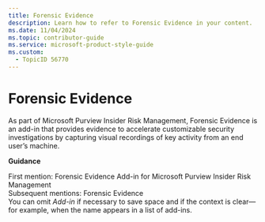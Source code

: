```yaml
---
title: Forensic Evidence
description: Learn how to refer to Forensic Evidence in your content.
ms.date: 11/04/2024
ms.topic: contributor-guide
ms.service: microsoft-product-style-guide
ms.custom:
  - TopicID 56770
---
```



# Forensic Evidence

As part of Microsoft Purview Insider Risk Management, Forensic Evidence is an add-in that provides evidence to accelerate customizable security investigations by capturing visual recordings of key activity from an end user’s machine.

**Guidance**

First mention: Forensic Evidence Add-in for Microsoft Purview Insider Risk Management  
Subsequent mentions: Forensic Evidence  
You can omit *Add-in* if necessary to save space and if the context is clear—for example, when the name appears in a list of add-ins.

